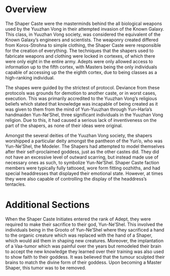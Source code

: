 # Overview

The Shaper Caste were the masterminds behind the all biological weapons used by the Yuuzhan Vong in their attempted invasion of the Known Galaxy.
This class, in Yuuzhan Vong society, was considered the equivalent of the Known Galaxy’s engineers and scientists.
The weaponry created differed from Koros-Strohna to simple clothing, the Shaper Caste were responsible for the creation of everything.
The techniques that the shapers used to fabricate weapons and clothing were locked in cortexes, of which there were only eight in the entire army.
Adepts were only allowed access to information up to the fifth cortex, with Masters being the only individuals capable of accessing up the the eighth cortex, due to being classes as a high-ranking individual.

The shapes were guided by the strictest of protocol.
Deviance from these protocols was grounds for demotion to another caste, or in worst cases, execution.
This was primarily accredited to the Yuuzhan Vong’s religious beliefs which stated that knowledge was incapable of being created as it was given to them from the mind of Yun-Yuuzhan through Yun-Harla’s handmaiden Yun-Ne’Shel, three significant individuals in the Yuuzhan Vong religion.
Due to this, it had caused a serious lack of inventiveness on the part of the shapers, as none of their ideas were original.

Amongst the several deities of the Yuuzhan Vong society, the shapers worshipped a particular deity amongst the pantheon of the Yun’o, who was Yun-Ne’Shel, the Modeler.
The Shapers had attempted to model themselves after their self-proclaimed goddess, just as the other castes did.
They did not have an excessive level of outward scarring, but instead made use of necessary ones as such, to symbolize Yun-Ne’Shel.
Shaper Caste faction members were typically fully tattooed, wore form fitting oozhiths, and had special headdresses that displayed their emotional state.
However, at times they were also capable of controlling the display of the headdress’s tentacles.

# Additional Sections

When the Shaper Caste Initiates entered the rank of Adept, they were required to make their sacrifice to their god, Yun-Ne’Shel.
This involved the individuals being in the Grooto of Yun-Ne’Shel where they sacrificed a hand to the organic creature which was replaced with the hand of a Shaper, which would aid them in shaping new creatures.
Moreover, the implantation of a Vaa-tumor which was painful over the years but remodeled their brain to accept the new knowledge they learned over their training was also used to show faith to their goddess.
It was believed that the tumour sculpted their brains to match the divine form of their goddess.
Upon becoming a Master Shaper, this tumor was to be removed.
